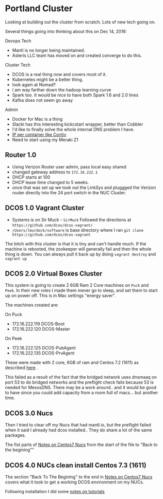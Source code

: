 # Portland Cluster

Looking at building out the cluster from scratch.   Lots of new tech going on.

Several things going into thinking about this on Dec 14, 2016:
 
Devops Tech
 
 * Mantl is no longer being maintained.    
 * Asteris LLC team has moved on and created converge to do this.

Cluster Tech

 * DCOS is a real thing now and covers most of it. 
 * Kubernetes might be a better thing.
 * look again at Nomad? 
 * I am way farther down the hadoop learning curve
 * Spark too.  It would be nice to have both Spark 1.6 and 2.0 lines
 * Kafka does not seem go away

Admin

 * Docker for Mac is a thing
 * Slacki has this interesting kickcstart wrapper, better than Cobbler
 * I'd like to finally solve the whole internal DNS problem I have.
 * [IP per container like Contiv](http://contiv.github.io/)
 * Need to start using my Meraki Z1

## Router 1.0
 
 * Using Verizon Router  user admin, pass local easy shared
 * changed gateway address to `172.16.222.1`
 * DHCP starts at 100
 * DHCP lease time changed to 5 weeks. 
 * once that was set up we took out the LinkSys and pluggged the 
 Verizon router directly into the 24 port switch in the NUC Cluster.
 
## DCOS 1.0  Vagrant Cluster
 
 * Systems is on Sir Muck - `SirMuck` Followed the directions at `https://github.com/dcos/dcos-vagrant/` 
 * `/Users/lmurdock/software` is base directory where I ran  `git clone https://github.com/dcos/dcos-vagrant` 
 
The bitch with this cluster is that it is tiny and can't handle much.  If the machine 
is rebooted, the zookeeper will generally fail and then the whole thing is 
down.  You can always pull it back up by doing `vagrant destroy` 
and `vagrant up`

## DCOS 2.0 Virtual Boxes Cluster

This system is going to create 2 6GB Ram 2 Core machines on `Puck` and `Peek`.  In their new roles
I made them mever go to sleep, and set them to start up on power off.  This is in Mac settings 
"energy saver".

The machines created are: 

On Puck

 * 172.16.222.119 DCOS-Boot
 * 172.16.222.120 DCOS-Master
 
On Peek
 
 * 172.16.222.125 DCOS-PubAgent
 * 172.16.222.135 DCOS-PrvAgent


These were made with 2 core, 6GB of ram and Centos 7.2 (1611)  as described 
[here](notes-on-centos-bridged-vm.md) .

This failed as a result of the fact that the bridged network uses dnsmaaq on port 53 to do bridged networks 
and the preflight check fails because 53 is needed for MesosDNS.  There may be a work around.. and it would be good to 
have since you could add capacity from a room full of macs... but another time. 

## DCOS 3.0 Nucs 

Then I tried to clear off my Nucs that had mantl.io, but the preflight failed when it said I already
had dcos installed.. They do share a lot of the same packages.

The fist parts of [Notes on Centos7 Nucs](notes-on-centos7-nuc.md) from the start of the file to 
"Back to the begining""

## DCOS 4.0 NUCs clean install Centos 7.3 (1611)

The section "Back To The Begining" to the end in [Notes on Centos7 Nucs](notes-on-centos7-nuc.md) covers
what it took to get a working DCOS environment on my NUCs. 

Following installation I did some [notes on tutorials](notes-on-dcos-tutorial101.md)









